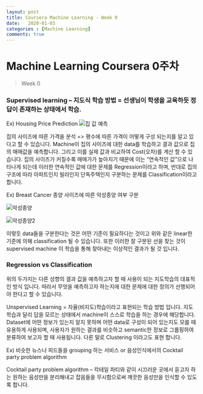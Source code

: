 ```yaml
---
layout: post
title: Coursera Machine Learning - Week 0
date:   2020-01-03
categories : [Machine Learning]
comments: true
---
```

# Machine Learning Coursera 0주차 
> <subtitle> Week 0


### Supervised learning – 지도식 학습 방법 = 선생님이 학생을 교육하듯 정답이 존재하는 상태에서 학습.


Ex) Housing Price Prediction
![집 값 예측](https://user-images.githubusercontent.com/51018265/71723815-5b875780-2e71-11ea-9a10-da5767fcc203.png)
  

집의 사이즈에 따른 가격을 분석 => 평수에 따른 가격이 어떻게 구성 되는지를 알고 있다고 할 수 있습니다. Machine이 집의 사이즈에 대한 data를 학습하고 결과 값으로 집의 매매값을 예측합니다. 그리고 이를 실제 값과 비교하여 Cost(오차)를 계산 할 수 있습니다. 집의 사이즈가 커질수록 매매가가 높아지기 때문에 이는 “연속적인 값”으로 나타나게 되는데 이러한 연속적인 값에 대한 문제를 Regression이라고 하며, 반대로 집의 구조에 따라 아파트인지 빌라인지 단독주택인지 구분하는 문제를 Classification이라고 합니다.

Ex) Breast Cancer 종양 사이즈에 따른 악성종양 여부 구분

![악성종양](https://user-images.githubusercontent.com/51018265/71723941-cafd4700-2e71-11ea-8365-2eba49c42c1c.png)

![악성종양2](https://user-images.githubusercontent.com/51018265/71723942-cb95dd80-2e71-11ea-968a-7b6fa7de9459.png)

이렇듯 data들을 구분한다는 것은 어떤 기준이 필요하다는 것이고 위와 같은 linear한 기준에 의해 classification 될 수 있습니다. 또한 이러한 잘 구분된 선을 찾는 것이 supervised machine 이 학습을 통해 찾아내는 이상적인 결과가 될 것 입니다.

### Regression vs Classification

위의 두가지는 다른 성향의 결과 값을 예측하고자 할 때 사용이 되는 지도학습의 대표적인 방식 입니다. 따라서 무엇을 예측하고자 하는지에 대한 문제에 대한 정의가 선행되어야 한다고 할 수 있습니다.

Unspervised Learning = 자율(비지도)학습이라고 표현되는 학습 방법 입니다. 지도학습과 달리 답을 모르는 상태에서 machine이 스스로 학습을 하는 경우에 해당합니다. Dataset에 어떤 정보가 있는지 알지 못하며 어떤 data로 구성이 되어 있는지도 모를 때 유용하게 사용되며, 사용자가 원하는 결과를 비슷하고 semantic한 정보로 그룹핑하여 분류하여 보고자 할 때 사용됩니다. 다른 말로 Clustering 이라고도 표현 합니다.

Ex) 비슷한 뉴스나 피드들을 grouping 하는 서비스 or 음성인식에서의 Cocktail party problem algorithm

Cocktail party problem algorithm – 칵테일 파티와 같이 시끄러운 곳에서 듣고자 하는 원하는 음성만을 분리해내고 잡음들을 무시함으로써 깨끗한 음성만을 인식할 수 있도록 합니다.

